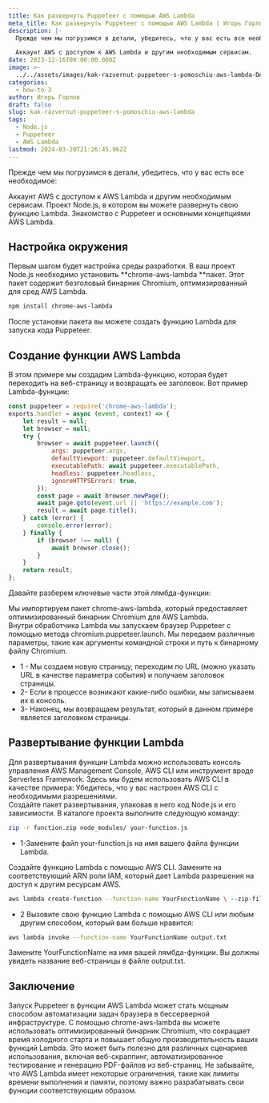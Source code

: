 ```yaml
---
title: Как развернуть Puppeteer с помощью AWS Lambda
meta_title: Как развернуть Puppeteer с помощью AWS Lambda | Игорь Горлов - Фронтeндер
description: |-
  Прежде чем мы погрузимся в детали, убедитесь, что у вас есть все необходимое:

  Аккаунт AWS с доступом к AWS Lambda и другим необходимым сервисам.
date: 2023-12-16T00:00:00.000Z
image: >-
  ../../assets/images/kak-razvernut-puppeteer-s-pomoschiu-aws-lambda-Dec-16-2023.avif
categories:
  - how-to-3
author: Игорь Горлов
draft: false
slug: kak-razvernut-puppeteer-s-pomoschiu-aws-lambda
tags:
  - Node.js
  - Puppeteer
  - AWS Lambda
lastmod: 2024-03-20T21:26:45.962Z
---
```


Прежде чем мы погрузимся в детали, убедитесь, что у вас есть все необходимое:

Аккаунт AWS с доступом к AWS Lambda и другим необходимым сервисам. Проект Node.js, в котором вы можете развернуть свою функцию Lambda. Знакомство с Puppeteer и основными концепциями AWS Lambda.

## Настройка окружения

Первым шагом будет настройка среды разработки. В ваш проект Node.js необходимо установить \*\*chrome-aws-lambda \*\*пакет. Этот пакет содержит безголовый бинарник Chromium, оптимизированный для сред AWS Lambda.

```bash
npm install chrome-aws-lambda
```

После установки пакета вы можете создать функцию Lambda для запуска кода Puppeteer.

## Создание функции AWS Lambda

В этом примере мы создадим Lambda-функцию, которая будет переходить на веб-страницу и возвращать ее заголовок. Вот пример Lambda-функции:

```js
const puppeteer = require('chrome-aws-lambda');
exports.handler = async (event, context) => {
	let result = null;
	let browser = null;
	try {
		browser = await puppeteer.launch({
			args: puppeteer.args,
			defaultViewport: puppeteer.defaultViewport,
			executablePath: await puppeteer.executablePath,
			headless: puppeteer.headless,
			ignoreHTTPSErrors: true,
		});
		const page = await browser.newPage();
		await page.goto(event.url || 'https://example.com');
		result = await page.title();
	} catch (error) {
		console.error(error);
	} finally {
		if (browser !== null) {
			await browser.close();
		}
	}
	return result;
};
```

Давайте разберем ключевые части этой лямбда-функции:

Мы импортируем пакет chrome-aws-lambda, который предоставляет оптимизированный бинарник Chromium для AWS Lambda.  
Внутри обработчика Lambda мы запускаем браузер Puppeteer с помощью метода chromium.puppeteer.launch. Мы передаем различные параметры, такие как аргументы командной строки и путь к бинарному файлу Chromium.

- 1 - Мы создаем новую страницу, переходим по URL (можно указать URL в качестве параметра события) и получаем заголовок страницы.
- 2- Если в процессе возникают какие-либо ошибки, мы записываем их в консоль.
- 3- Наконец, мы возвращаем результат, который в данном примере является заголовком страницы.

## Развертывание функции Lambda

Для развертывания функции Lambda можно использовать консоль управления AWS Management Console, AWS CLI или инструмент вроде Serverless Framework. Здесь мы будем использовать AWS CLI в качестве примера:
Убедитесь, что у вас настроен AWS CLI с необходимыми разрешениями.  
Создайте пакет развертывания, упаковав в него код Node.js и его зависимости. В каталоге проекта выполните следующую команду:

```bash
zip -r function.zip node_modules/ your-function.js
```

- 1-Замените файл your-function.js на имя вашего файла функции Lambda.

Создайте функцию Lambda с помощью AWS CLI. Замените на соответствующий ARN роли IAM, который дает Lambda разрешения на доступ к другим ресурсам AWS.

```bash
aws lambda create-function --function-name YourFunctionName \ --zip-file fileb://function.zip \ --handler your-function.handler \ --runtime nodejs14.x \ --role <ROLE_ARN>
```

- 2 Вызовите свою функцию Lambda с помощью AWS CLI или любым другим способом, который вам больше нравится:

```bash
aws lambda invoke --function-name YourFunctionName output.txt
```

Замените YourFunctionName на имя вашей лямбда-функции. Вы должны увидеть название веб-страницы в файле output.txt.

## Заключение

Запуск Puppeteer в функции AWS Lambda может стать мощным способом автоматизации задач браузера в бессерверной инфраструктуре. С помощью chrome-aws-lambda вы можете использовать оптимизированный бинарник Chromium, что сокращает время холодного старта и повышает общую производительность ваших функций Lambda. Это может быть полезно для различных сценариев использования, включая веб-скраппинг, автоматизированное тестирование и генерацию PDF-файлов из веб-страниц. Не забывайте, что AWS Lambda имеет некоторые ограничения, такие как лимиты времени выполнения и памяти, поэтому важно разрабатывать свои функции соответствующим образом.

